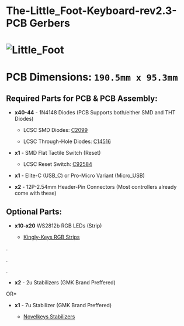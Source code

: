 # The-Little_Foot-Keyboard-rev2.3-PCB Gerbers

![Little_Foot](https://i.imgur.com/GC1st7U.png)
===

**PCB Dimensions:** `190.5mm x 95.3mm`
===

## Required Parts for PCB & PCB Assembly:

+ **x40-44** - 1N4148 Diodes (PCB Supports both/either SMD and THT Diodes)
  
   - LCSC SMD Diodes: [C2099](https://lcsc.com/product-detail/Switching-Diode_Changjiang-Electronics-Tech-CJ-1N4148W_C2099.html)

   - LCSC Through-Hole Diodes: [C14516](https://lcsc.com/product-detail/Switching-Diode_1N4148_C14516.html)


+ **x1** - SMD Flat Tactile Switch (Reset)

   - LCSC Reset Switch: [C92584](https://lcsc.com/product-detail/Tactile-Switches_Korean-Hroparts-Elec-K2-1187SQ-A4SW-06_C92584.html)


+ **x1** - Elite-C (USB_C) or Pro-Micro Variant (Micro_USB)

+ **x2** - 12P-2.54mm Header-Pin Connectors (Most controllers already come with these)

## Optional Parts:

+ **x10-x20** WS2812b RGB LEDs (Strip) 

   - [Kingly-Keys RGB Strips](https://kingly-keys.xyz/collections/parts-and-pieces/products/ws2812b-leds-strip)
   
.

.

.

+ **x2** - 2u Stabilizers (GMK Brand Preffered)

OR*

+ **x1** - 7u Stabilizer (GMK Brand Preffered)

   - [Novelkeys Stabilizers](https://novelkeys.xyz/collections/miscellaneous/products/cherry-stabilizers?variant=3747938893864)
   
